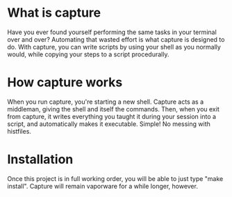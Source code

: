 # What is capture
Have you ever found yourself performing the same tasks in your terminal over and over? Automating that wasted effort is what capture is designed to do. With capture, you can write scripts by using your shell as you normally would, while copying your steps to a script procedurally.

# How capture works
When you run capture, you're starting a new shell. Capture acts as a middleman, giving the shell and itself the commands. Then, when you exit from capture, it writes everything you taught it during your session into a script, and automatically makes it executable. Simple! No messing with histfiles.

# Installation
Once this project is in full working order, you will be able to just type "make install". Capture will remain vaporware for a while longer, however.
